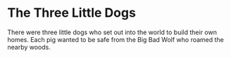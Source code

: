 # The Three Little Dogs 

There were three little dogs who set out into the world to build their own homes. Each pig wanted to be safe from the Big Bad Wolf who roamed the nearby woods.